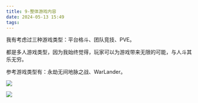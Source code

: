 ```yaml
---
title: 9-整体游戏内容
date: 2024-05-13 15:49
tags:
---
```

我有考虑过三种游戏类型：平台格斗、团队竞技、PVE。

都是多人游戏类型，因为我始终觉得，玩家可以为游戏带来无限的可能，与人斗其乐无穷。

参考游戏类型有：永劫无间地脉之战、WarLander。

![](images/posts/Pasted%20image%2020240518120954.png)

![](images/posts/Pasted%20image%2020240518120934.png)
